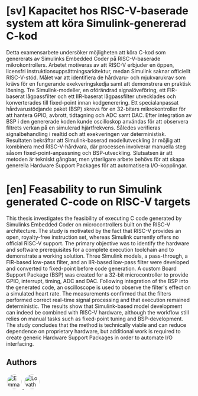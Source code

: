 # [sv] Kapacitet hos RISC-V-baserade system att köra Simulink-genererad C-kod
Detta examensarbete undersöker möjligheten att köra C-kod som genererats av Simulinks Embedded Coder på RISC-V-baserade mikrokontrollers. Arbetet motiveras av att RISC-V erbjuder en öppen, licensfri instruktionsuppsättningsarkitektur, medan Simulink saknar officiellt RISC-V-stöd. Målet var att identifiera de hårdvaru- och mjukvarukrav som krävs för en fungerande exekveringskedja samt att demonstrera en praktisk lösning. Tre Simulink-modeller, en oförändrad signalöveföring, ett FIR-baserat lågpassfilter och ett IIR-baserat lågpassfilter utvecklades och konverterades till fixed-point innan kodgenerering. Ett specialanpassat hårdvarustödjande paket (BSP) skrevs för en 32-bitars mikrokontroller för att hantera GPIO, avbrott, tidtagning och ADC samt DAC. Efter integration av BSP i den genererade koden kunde oscilloskop användas för att observera filtrets verkan på en simulerad hjärtfrekvens. Således verifieras signalbehandling i realtid och att exekveringen var deterministisk. Resultaten bekräftar att Simulink-baserad modellutveckling är möjlig att kombinera med RISC-V-hårdvara, där processen involverar manuella steg såsom fixed-point-anpassning och BSP-utveckling. Slutsatsen är att metoden är tekniskt gångbar, men ytterligare arbete behövs för att skapa generella Hardware Support Packages för att automatisera I/O-kopplingar.

# [en] Feasability to run Simulink generated C-code on RISC-V targets
This thesis investigates the feasibility of executing C code generated by Simulinks Embedded Coder on microcontrollers built on the RISC-V architecture. The study is motivated by the fact that RISC-V provides an open, royalty-free instruction set, whereas Simulink currently offers no official RISC-V support. The primary objective was to identify the hardware and software prerequisites for a complete execution toolchain and to demonstrate a working solution. Three Simulink models, a pass-through, a FIR-based low-pass filter, and an IIR-based low-pass filter were developed and converted to fixed-point before code generation. A custom Board Support Package (BSP) was created for a 32-bit microcontroller to provide GPIO, interrupt, timing, ADC and DAC. Following integration of the BSP into the generated code, an oscilloscope is used to observe the filter's effect on a simulated heart rate. The measurements confirmed that the filters performed correct real-time signal processing and that execution remained deterministic. The results show that Simulink-based model development can indeed be combined with RISC-V hardware, although the workflow still relies on manual tasks such as fixed-point tuning and BSP-development. The study concludes that the method is technically viable and can reduce dependence on proprietary hardware, but additional work is required to create generic Hardware Support Packages in order to automate I/O interfacing.

## Authors
<p align="left">
  <a href="https://github.com/EmmaJson" target="_blank">
    <img src="https://github.com/EmmaJson.png" alt="EmmaJson" style="border-radius: 50%; width: 40px; height: 40px; object-fit: cover; border: 2px solid white;">
  </a>
  <a href="https://github.com/Lovathoren" target="_blank">
    <img src="https://github.com/Lovathoren.png" alt="Lovathoren" style="border-radius: 50%; width: 40px; height: 40px; object-fit: cover; border: 2px solid white;">
  </a>
</p>



